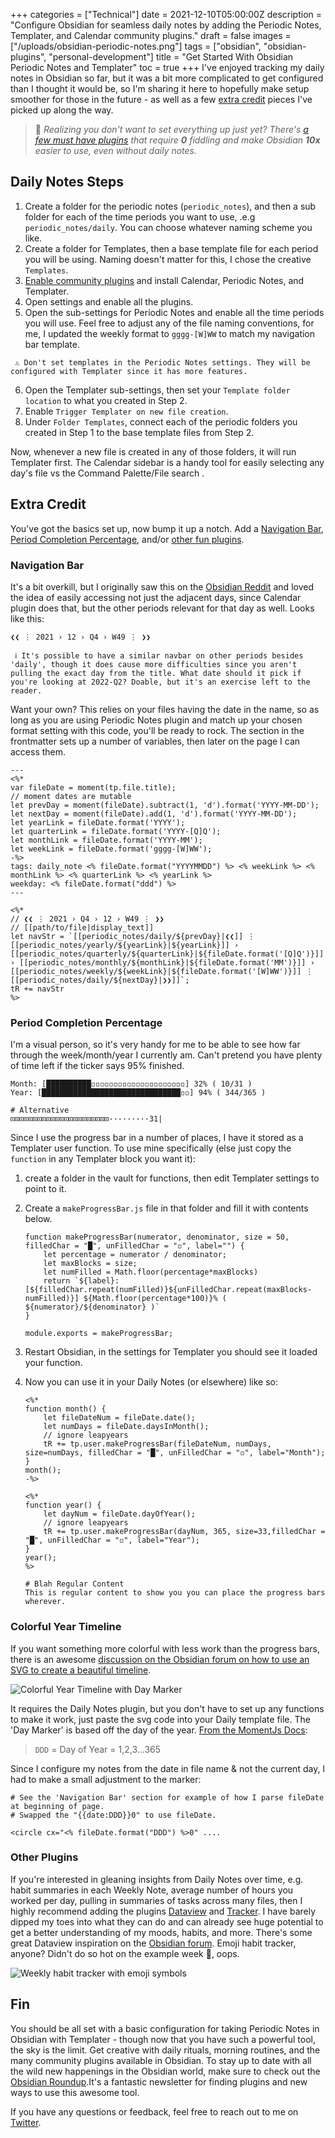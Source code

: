 +++
categories = ["Technical"]
date = 2021-12-10T05:00:00Z
description = "Configure Obsidian for seamless daily notes by adding the Periodic Notes, Templater, and Calendar community plugins."
draft = false
images = ["/uploads/obsidian-periodic-notes.png"]
tags = ["obsidian", "obsidian-plugins", "personal-development"]
title = "Get Started With Obsidian Periodic Notes and Templater"
toc = true
+++
I've enjoyed tracking my daily notes in Obsidian so far, but it was a bit more complicated to get configured than I thought it would be, so I'm sharing it here to hopefully make setup smoother for those in the future - as well as a few [extra credit](#extra-credit) pieces I've picked up along the way.

> 
>  🛑 _Realizing you don't want to set everything up just yet? There's [a few must have plugins](/obsidian-plugins-for-the-casual-user) that require **0** fiddling and make Obsidian **10x** easier to use, even without daily notes._
> 


## Daily Notes Steps

1. Create a folder for the periodic notes (`periodic_notes`), and then a sub folder for each of the time periods you want to use, .e.g `periodic_notes/daily`. You can choose whatever naming scheme you like.
2. Create a folder for Templates, then a base template file for each period you will be using. Naming doesn't matter for this, I chose the creative `Templates`.
3. [Enable community plugins](https://help.obsidian.md/Advanced+topics/Community+plugins) and install Calendar, Periodic Notes, and Templater.
4. Open settings and enable all the plugins.
5. Open the sub-settings for Periodic Notes and enable all the time periods you will use. Feel free to adjust any of the file naming conventions, for me, I updated the weekly format to `gggg-[W]WW` to match my navigation bar template.

```
 ⚠️ Don't set templates in the Periodic Notes settings. They will be configured with Templater since it has more features.
```

6. Open the Templater sub-settings, then set your `Template folder location` to what you created in Step 2.
7. Enable `Trigger Templater on new file creation`.
8. Under `Folder Templates`, connect each of the periodic folders you created in Step 1 to the base template files from Step 2.

Now, whenever a new file is created in any of those folders, it will run Templater first. The Calendar sidebar is a handy tool for easily selecting any day's file vs the Command Palette/File search .

## Extra Credit

You've got the basics set up, now bump it up a notch. Add a [Navigation Bar](#navigation-bar), [Period Completion Percentage](#period-completion-percentage), and/or [other fun plugins](#other-plugins).

### Navigation Bar

It's a bit overkill, but I originally saw this on the [Obsidian Reddit](https://www.reddit.com/r/ObsidianMD/comments/my4ns4/planning_for_the_week_ahead_in_obsidian/) and loved the idea of easily accessing not just the adjacent days, since Calendar plugin does that, but the other periods relevant for that day as well. Looks like this:

`❮❮ ⋮ 2021 › 12 › Q4 › W49 ⋮ ❯❯`

```
 ℹ️ It's possible to have a similar navbar on other periods besides 'daily', though it does cause more difficulties since you aren't pulling the exact day from the title. What date should it pick if you're looking at 2022-Q2? Doable, but it's an exercise left to the reader.
```

Want your own? This relies on your files having the date in the name, so as long as you are using Periodic Notes plugin and match up your chosen format setting with this code, you'll be ready to rock. The section in the frontmatter sets up a number of variables, then later on the page I can access them.

    ---
    <%*
    var fileDate = moment(tp.file.title);
    // moment dates are mutable
    let prevDay = moment(fileDate).subtract(1, 'd').format('YYYY-MM-DD');
    let nextDay = moment(fileDate).add(1, 'd').format('YYYY-MM-DD');
    let yearLink = fileDate.format('YYYY');
    let quarterLink = fileDate.format('YYYY-[Q]Q');
    let monthLink = fileDate.format('YYYY-MM');
    let weekLink = fileDate.format('gggg-[W]WW');
    -%>
    tags: daily_note <% fileDate.format("YYYYMMDD") %> <% weekLink %> <% monthLink %> <% quarterLink %> <% yearLink %>
    weekday: <% fileDate.format("ddd") %>
    ---
    
    <%*
    // ❮❮ ⋮ 2021 › Q4 › 12 › W49 ⋮ ❯❯
    // [[path/to/file|display_text]]
    let navStr = `[[periodic_notes/daily/${prevDay}|❮❮]] ⋮ [[periodic_notes/yearly/${yearLink}|${yearLink}]] › [[periodic_notes/quarterly/${quarterLink}|${fileDate.format('[Q]Q')}]] › [[periodic_notes/monthly/${monthLink}|${fileDate.format('MM')}]] › [[periodic_notes/weekly/${weekLink}|${fileDate.format('[W]WW')}]] ⋮ [[periodic_notes/daily/${nextDay}|❯❯]]`;
    tR += navStr
    %>
    

### Period Completion Percentage

I'm a visual person, so it's very handy for me to be able to see how far through the week/month/year I currently am. Can't pretend you have plenty of time left if the ticker says 95% finished.

    Month: [██████████◽◽◽◽◽◽◽◽◽◽◽◽◽◽◽◽◽◽◽◽◽] 32% ( 10/31 )
    Year: [███████████████████████████████◽◽] 94% ( 344/365 )
    
    # Alternative
    ⊡⊡⊡⊡⊡⊡⊡⊡⊡⊡⊡⊡⊡⊡⊡⊡⊡⊡⊡⊡⊡⊡·········31|
    

Since I use the progress bar in a number of places, I have it stored as a Templater user function. To use mine specifically (else just copy the `function` in any Templater block you want it):

1. create a folder in the vault for functions, then edit Templater settings to point to it.
2. Create a `makeProgressBar.js` file in that folder and fill it with contents below.

       function makeProgressBar(numerator, denominator, size = 50, filledChar = "█", unFilledChar = "◽", label="") {
           let percentage = numerator / denominator;
           let maxBlocks = size;
           let numFilled = Math.floor(percentage*maxBlocks)
           return `${label}: [${filledChar.repeat(numFilled)}${unFilledChar.repeat(maxBlocks-numFilled)}] ${Math.floor(percentage*100)}% ( ${numerator}/${denominator} )`
       }
       
       module.exports = makeProgressBar;
       
3. Restart Obsidian, in the settings for Templater you should see it loaded your function.
4. Now you can use it in your Daily Notes (or elsewhere) like so:

       <%* 
       function month() {
           let fileDateNum = fileDate.date();
           let numDays = fileDate.daysInMonth();
           // ignore leapyears
           tR += tp.user.makeProgressBar(fileDateNum, numDays, size=numDays, filledChar = "█", unFilledChar = "◽", label="Month");
       }
       month();
       -%>
       
       <%* 
       function year() {
           let dayNum = fileDate.dayOfYear();
           // ignore leapyears
           tR += tp.user.makeProgressBar(dayNum, 365, size=33,filledChar = "█", unFilledChar = "◽", label="Year");
       }
       year();
       %>
       
       # Blah Regular Content
       This is regular content to show you you can place the progress bars wherever.
       

### Colorful Year Timeline

If you want something more colorful with less work than the progress bars, there is an awesome [discussion on the Obsidian forum on how to use an SVG to create a beautiful timeline](https://forum.obsidian.md/t/svg-year-timeline-in-your-daily-note/31418).

![Colorful Year Timeline with Day Marker](/uploads/obsidian-forum-colorful-svg.png#center)

It requires the Daily Notes plugin, but you don't have to set up any functions to make it work, just paste the svg code into your Daily template file. The 'Day Marker' is based off the day of the year. [From the MomentJs Docs](https://momentjs.com/docs/#/displaying/format/):

> `DDD` = Day of Year = 1,2,3...365

Since I configure my notes from the date in file name & not the current day, I had to make a small adjustment to the marker:

```
# See the 'Navigation Bar' section for example of how I parse fileDate at beginning of page.
# Swapped the "{{date:DDD}}0" to use fileDate.

<circle cx="<% fileDate.format("DDD") %>0" ....
```


### Other Plugins

If you're interested in gleaning insights from Daily Notes over time, e.g. habit summaries in each Weekly Note, average number of hours you worked per day, pulling in summaries of tasks across many files, then I highly recommend adding the plugins [Dataview](https://blacksmithgu.github.io/obsidian-dataview) and [Tracker](https://github.com/pyrochlore/obsidian-tracker). I have barely dipped my toes into what they can do and can already see huge potential to get a better understanding of my moods, habits, and more. There's some great Dataview inspiration on the [Obsidian forum](https://forum.obsidian.md/t/dataview-plugin-snippet-showcase/13673/190). Emoji habit tracker, anyone? Didn't do so hot on the example week 😬, oops.

![Weekly habit tracker with emoji symbols](/uploads/weekly-emoji-habit-example.png#center)

## Fin

You should be all set with a basic configuration for taking Periodic Notes in Obsidian with Templater - though now that you have such a powerful tool, the sky is the limit. Get creative with daily rituals, morning routines, and the many community plugins available in Obsidian. To stay up to date with all the wild new happenings in the Obsidian world, make sure to check out the [Obsidian Roundup](https://www.obsidianroundup.org/).It's a fantastic newsletter for finding plugins and new ways to use this awesome tool.

 If you have any questions or feedback, feel free to reach out to me on [Twitter](https://twitter.com/maybekq).
